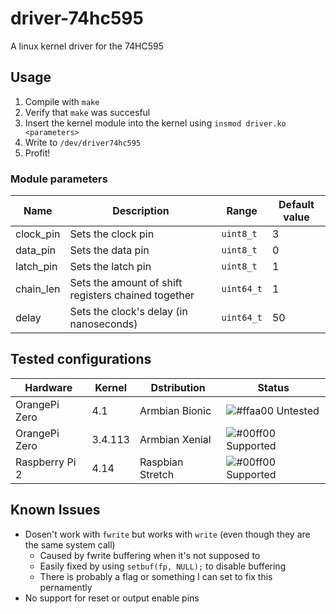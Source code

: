 # driver-74hc595

A linux kernel driver for the 74HC595

## Usage

1. Compile with `make`
2. Verify that `make` was succesful
3. Insert the kernel module into the kernel using `insmod driver.ko <parameters>`
4. Write to `/dev/driver74hc595`
5. Profit!

### Module parameters
Name      | Description                                         | Range        | Default value
----------|-----------------------------------------------------|--------------|---------------
clock_pin | Sets the clock pin                                  | `uint8_t`    | 3
data_pin  | Sets the data pin                                   | `uint8_t`    | 0
latch_pin | Sets the latch pin                                  | `uint8_t`    | 1
chain_len | Sets the amount of shift registers chained together | `uint64_t`   | 1
delay     | Sets the clock's delay (in nanoseconds)             | `uint64_t`   | 50
 
## Tested configurations
Hardware         | Kernel   | Dstribution       | Status
-----------------|----------|-------------------|---------------------------------------------------------------------
OrangePi Zero    | 4.1      | Armbian Bionic    | ![#ffaa00](https://placehold.it/15/ffff00/000000?text=+) Untested
OrangePi Zero    | 3.4.113  | Armbian Xenial    | ![#00ff00](https://placehold.it/15/00ff00/000000?text=+) Supported
Raspberry Pi 2   | 4.14     | Raspbian Stretch  | ![#00ff00](https://placehold.it/15/00ff00/000000?text=+) Supported

## Known Issues
 - Dosen't work with `fwrite` but works with `write` (even though they are the same system call)
   - Caused by fwrite buffering when it's not supposed to
   - Easily fixed by using `setbuf(fp, NULL);` to disable buffering
   - There is probably a flag or something I can set to fix this pernamently
 - No support for reset or output enable pins

